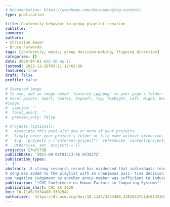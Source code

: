 ```yaml
---
# Documentation: https://wowchemy.com/docs/managing-content/
type: publication

title: Conformity behavior in group playlist creation
subtitle: ''
summary: ''
authors:
- Christine Bauer
- Bruce Ferwerda
tags: [conformity, music, group decision-making, flipping direction]
categories: []
date: 2020-04-01 #25-30 April
lastmod: 2022-12-10T03:11:12+02:00
featured: true
draft: false
profile: false

# Featured image
# To use, add an image named `featured.jpg/png` to your page's folder.
# Focal points: Smart, Center, TopLeft, Top, TopRight, Left, Right, BottomLeft, Bottom, BottomRight.
#image:
#  caption: ''
#  focal_point: ''
#  preview_only: false

# Projects (optional).
#   Associate this post with one or more of your projects.
#   Simply enter your project's folder or file name without extension.
#   E.g. `projects = ["internal-project"]` references `content/project/deep-learning/index.md`.
#   Otherwise, set `projects = []`.
projects: [fwf579]
publishDate: '2021-08-08T01:13:46.973627Z'
publication_types:
- '1'
abstract: 'A strong research record has evidenced that individuals tend to conform with a group’s majority opinion. In contrast to existing literature that investigates conformity to a majority opinion against an objectively correct answer, the originality of our study lies in that we investigate conformity in a subjective context. The emphasis of our analysis lies on the “switching direction” in favor or against an item. In an online experiment, groups of five had to create a music playlist.
A song was added to the playlist with an unanimous posi- tive decision only. After seeing the other group members’ ratings, participants had the opportunity to revise their own response. Results suggest different behavior for originally favored compared to disliked songs. For favored songs,
one negative judgement by another group member was sufficient to induce participants to downvote the song. For disliked songs, in contrast, a majority of positive judgements was needed to induce participants to switch their vote.'
publication: '*CHI Conference on Human Factors in Computing Systems*'
publication_short: CHI EA 2020
doi: 10.1145/3334480.3382942
authorizer:  https://dl.acm.org/doi/10.1145/3334480.3382942?cid=81453628934
---
```

